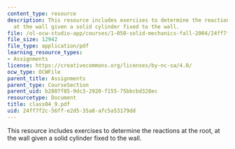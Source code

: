 ```yaml
---
content_type: resource
description: This resource includes exercises to determine the reactions at the root,
  at the wall given a solid cylinder fixed to the wall.
file: /ol-ocw-studio-app/courses/1-050-solid-mechanics-fall-2004/24ff7f2c56ffe2d535a8afc5a53179dd_class04_9.pdf
file_size: 12942
file_type: application/pdf
learning_resource_types:
- Assignments
license: https://creativecommons.org/licenses/by-nc-sa/4.0/
ocw_type: OCWFile
parent_title: Assignments
parent_type: CourseSection
parent_uid: b2807f85-9dc3-2920-f155-75bbcbd328ec
resourcetype: Document
title: class04_9.pdf
uid: 24ff7f2c-56ff-e2d5-35a8-afc5a53179dd
---
```

This resource includes exercises to determine the reactions at the root, at the wall given a solid cylinder fixed to the wall.